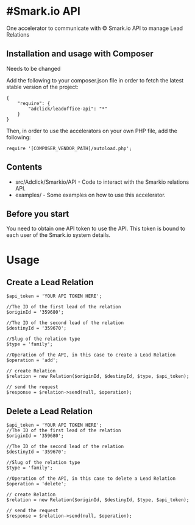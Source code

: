 #Smark.io API
=========================

One accelerator to communicate with © Smark.io API to manage Lead Relations

Installation and usage with Composer
----------

Needs to be changed

Add the following to your composer.json file in order to fetch the latest stable version of the project:

```
{
    "require": {
        "adclick/leadoffice-api": "*"
    }
}
```

Then, in order to use the accelerators on your own PHP file, add the following:

```
require '[COMPOSER_VENDOR_PATH]/autoload.php';
```


Contents
--------

- src/Adclick/Smarkio/API - Code to interact with the Smarkio relations API.
- examples/ - Some examples on how to use this accelerator.

Before you start
----------------

You need to obtain one API token to use the API. This token is bound to each user of the Smark.io system details.


# Usage

## Create a Lead Relation


```
$api_token = 'YOUR API TOKEN HERE';

//The ID of the first lead of the relation
$originId = '359680';

//The ID of the second lead of the relation
$destinyId = '359670';

//Slug of the relation type
$type = 'family';

//Operation of the API, in this case to create a Lead Relation
$operation = 'add';

// create Relation 
$relation = new Relation($originId, $destinyId, $type, $api_token);

// send the request
$response = $relation->send(null, $operation);

```

## Delete a Lead Relation

```
$api_token = 'YOUR API TOKEN HERE';
//The ID of the first lead of the relation
$originId = '359680';

//The ID of the second lead of the relation
$destinyId = '359670';

//Slug of the relation type
$type = 'family';

//Operation of the API, in this case to delete a Lead Relation
$operation = 'delete';

// create Relation 
$relation = new Relation($originId, $destinyId, $type, $api_token);

// send the request
$response = $relation->send(null, $operation);
```
